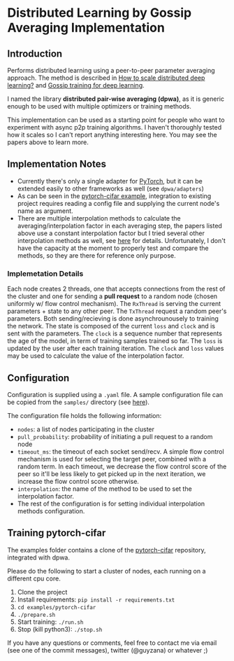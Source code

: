 # Distributed Learning by Gossip Averaging Implementation

## Introduction

Performs distributed learning using a peer-to-peer parameter averaging approach. The method is described in [How to scale distributed deep learning?](https://arxiv.org/abs/1611.04581) and [Gossip training for deep learning](https://arxiv.org/abs/1611.09726).

I named the library **distributed pair-wise averaging (dpwa)**, as it is generic enough to be used with multiple optimizers or training methods.

This implementation can be used as a starting point for people who want to experiment with async p2p training algorithms. I haven't thoroughly tested how it scales so I can't report anything interesting here. You may see the papers above to learn more.

## Implementation Notes

* Currently there's only a single adapter for [PyTorch](http://pytorch.org/), but it can be extended easily to other frameworks as well (see  `dpwa/adapters`)
* As can be seen in the [pytorch-cifar example](examples/pytorch-cifar), integration to existing project requires reading a config file and supplying the current node's name as argument.
* There are multiple interpolation methods to calculate the averaging/interpolation factor in each averaging step, the papers listed above use a constant interpolation factor but I tried several other interpolation methods as well, see [here](dpwa/interpolation.py) for details. Unfortunately, I don't have the capacity at the moment to properly test and compare the methods, so they are there for reference only purpose.

### Implemetation Details

Each node creates 2 threads, one that accepts connections from the rest of the cluster and one for sending a **pull request** to a random node (chosen uniformly w/ flow control mechanism). The `RxThread` is serving the current parameters + state to any other peer. The `TxThread` request a random peer's parameters. Both sending/recieving is done asynchrounousely to training the network. The state is composed of the current `loss` and `clock` and is sent with the parameters. The `clock` is a sequence number that represents the age of the model, in term of training samples trained so far. The `loss` is updated by the user after each training iteration. The `clock` and `loss` values may be used to calculate the value of the interpolation factor.

## Configuration

Configuration is supplied using a `.yaml` file. A sample configuration file can be copied from the `samples/` directory (see [here](samples/config.yaml)).

The configuration file holds the following information:

* `nodes`: a list of nodes participating in the cluster
* `pull_probability`: probability of initiating a pull request to a random node
* `timeout_ms`: the timeout of each socket send/recv. A simple flow control mechanism is used for selecting the target peer, combined with a random term. In each timeout, we decrease the flow control score of the peer so it'll be less likely to get picked up in the next iteration, we increase the flow control score otherwise.
* `interpolation`: the name of the method to be used to set the interpolation factor.
* The rest of the configuration is for setting individual interpolation methods configuration.

## Training pytorch-cifar

The examples folder contains a clone of the [pytorch-cifar](https://github.com/kuangliu/pytorch-cifar) repository, integrated with dpwa.

Please do the following to start a cluster of nodes, each running on a different cpu core.

1. Clone the project
2. Install requirements: `pip install -r requirements.txt`
3. `cd examples/pytorch-cifar`
4. `./prepare.sh`
5. Start training: `./run.sh`
6. Stop (kill python3): `./stop.sh`

If you have any questions or comments, feel free to contact me via email (see one of the commit messages), twitter (@guyzana) or whatever ;)
